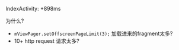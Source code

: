 [Tag]: android

IndexActivity: +898ms

为什么?

+ `mViewPager.setOffscreenPageLimit(3);` 加载进来的fragment太多?
+ 10+ http request  请求太多?